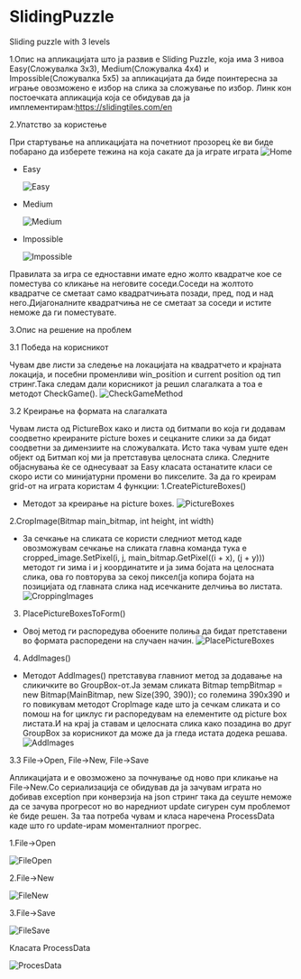 # SlidingPuzzle
Sliding puzzle with 3 levels

1.Опис на апликацијата што ја развив е Sliding Puzzle, која има 3 нивоа Easy(Сложувалка 3x3), Medium(Сложувалка 4x4) и Impossible(Сложувалка 5x5) за апликацијата да биде поинтересна за играње овозможено е избор на слика за сложување по избор.
Линк кон постоечката апликација која се обидував да ја имплементирам:https://slidingtiles.com/en

2.Упатство за користење

При стартување на апликацијата на почетниот прозорец ќе ви биде побарано да изберете тежина на која сакате да ја играте играта
![Home](https://github.com/fjakimov/SlidingPuzzle/assets/125222930/f3aad6d2-5771-4248-8dfa-7d3e10926bfb)
- Easy
  
  ![Easy](https://github.com/fjakimov/SlidingPuzzle/assets/125222930/5392cfa7-2f26-4e57-91f5-46bab1be8d20)
- Medium
  
  ![Medium](https://github.com/fjakimov/SlidingPuzzle/assets/125222930/71f0d9a6-41e5-4c7f-a99d-c98b43746d33)
- Impossible
  
  ![Impossible](https://github.com/fjakimov/SlidingPuzzle/assets/125222930/7ff427db-429a-46c7-ba64-2ff40864da5e)

Правилата за игра се едноставни имате едно жолто квадратче кое се поместува со кликање на неговите соседи.Соседи на жолтото квадратче се сметаат само квадратчињата позади, пред, под и над него.Дијагоналните квадратчиња не се сметаат за соседи и истите неможе да ги поместувате.

3.Опис на решение на проблем

3.1 Победа на корисникот
 
Чувам две листи за следење на локацијата на квадратчето и крајната локација, и посебни променливи win_position и current position од тип стринг.Така следам дали корисникот ја решил слагалката а тоа е методот CheckGame().
![CheckGameMethod](https://github.com/fjakimov/SlidingPuzzle/assets/125222930/dec9671c-af9b-4f1b-8621-26d993e22b64)


3.2 Креирање на формата на слагалката

Чувам листа од PictureBox како и листа од битмапи во која ги додавам соодветно креираните picture boxes и сецканите слики за да бидат соодветни за димензиите на сложувалката.
Исто така чувам уште еден објект од Битмап кој ми ја претставува целосната слика.
Следните објаснувања ќе се однесуваат за Easy класата останатите класи се скоро исти со минијатурни промени во пикселите.
За да го креирам grid-от на играта користам 4 функции:
1.CreatePictureBoxes()
- Методот за креирање на picture boxes.
![PictureBoxes](https://github.com/fjakimov/SlidingPuzzle/assets/125222930/6f5d86e7-7e19-4311-a4f4-cf1afd9f7d38)

2.CropImage(Bitmap main_bitmap, int height, int width)
- За сечкање на сликата се користи следниот метод каде овозможувам сечкање на сликата главна команда тука е cropped_image.SetPixel(i, j, main_bitmap.GetPixel((i + x), (j + y)))
методот ги зима i и j координатите и ја зима бојата на целосната слика, ова го повторува за секој пиксел(ја копира бојата на позицијата од главната слика над исечканите делчиња во листата.
![CroppingImages](https://github.com/fjakimov/SlidingPuzzle/assets/125222930/d2e8e590-763d-4cff-95fd-1223464367a3)

3. PlacePictureBoxesToForm()
- Oвој метод ги распоредува обоените полиња да бидат претставени во формата распоредени на случаен начин.
  ![PlacePictureBoxes](https://github.com/fjakimov/SlidingPuzzle/assets/125222930/42db901d-a954-400c-b8db-d14262b7ce75)
  
4. AddImages()
- Методот AddImages() претставува главниот метод за додавање на сликичките во GroupBox-от.Ја земам сликата Bitmap tempBitmap = new Bitmap(MainBitmap, new Size(390, 390));
со големина 390x390 и го повикувам методот CropImage каде што ја сечкам сликата и со помош на for циклус ги распоредувам на елементите од picture box листата.И на крај ја ставам и целосната слика како позадина во друг GroupBox за корисникот да може да ја гледа истата додека решава.
![AddImages](https://github.com/fjakimov/SlidingPuzzle/assets/125222930/dc92f29d-7bd5-4e50-8c16-ab2104408f7c)

3.3 File->Open, File->New, File->Save

Апликацијата и е овозможено за почнување од ново при кликање на File->New.Со сериализација се обидував да ја зачувам играта но добивав еxception при конверзија на json стринг така да сеуште неможе да се зачува прогресот но во наредниот update сигурен сум проблемот ќе биде решен. За таа потреба чувам и класа наречена ProcessData каде што го update-ирам моменталниот прогрес.

1.File->Open

![FileOpen](https://github.com/fjakimov/SlidingPuzzle/assets/125222930/3c36f595-4390-407e-896a-27519cbb75db)

2.File->New

![FileNew](https://github.com/fjakimov/SlidingPuzzle/assets/125222930/2dd060ca-50a4-4c9b-8ca0-833dbd951937)

3.File->Save

![FileSave](https://github.com/fjakimov/SlidingPuzzle/assets/125222930/0275779b-c0aa-4bf2-949f-0a307f400841)

Класата ProcessData

![ProcesData](https://github.com/fjakimov/SlidingPuzzle/assets/125222930/b970f043-b3af-43f0-baae-dd2e7df6c1c1)










